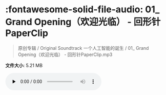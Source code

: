# :fontawesome-solid-file-audio: 01_ Grand Opening（欢迎光临） - 回形针PaperClip

> 原创专辑 / Original Soundtrack 一个人工智能的诞生 / 01_ Grand Opening（欢迎光临） - 回形针PaperClip.mp3

**文件大小**: 5.21 MB

<audio preload="none" controls><source src="https://file.hsyhx.top/原创专辑/基本操作_一个人工智能的诞生_Original_Soundtrack/01_ Grand Opening（欢迎光临） - 回形针PaperClip.mp3" type="audio/mpeg">您的浏览器不支持此音频格式</audio>